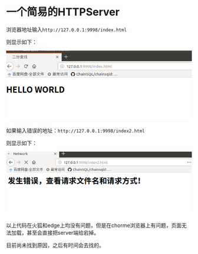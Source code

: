 # 一个简易的HTTPServer



浏览器地址输入`http://127.0.0.1:9998/index.html`

则显示如下：

![](./img/right.png)

如果输入错误的地址：`http://127.0.0.1:9998/index2.html`

则显示如下：

![](./img/error.png)

以上代码在火狐和edge上均没有问题，但是在chorme浏览器上有问题，页面无法加载，甚至会直接把server端给宕掉。

目前尚未找到原因，之后有时间会去找的。